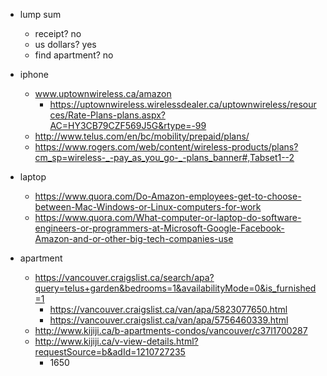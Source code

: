  - lump sum
    - receipt? no
    - us dollars? yes
    - find apartment? no
    
 - iphone
    - www.uptownwireless.ca/amazon
        - https://uptownwireless.wirelessdealer.ca/uptownwireless/resources/Rate-Plans-plans.aspx?AC=HY3CB79CZF569J5G&rtype=-99
    - http://www.telus.com/en/bc/mobility/prepaid/plans/
    - https://www.rogers.com/web/content/wireless-products/plans?cm_sp=wireless-_-pay_as_you_go-_-plans_banner#,Tabset1--2
    
 - laptop
    - https://www.quora.com/Do-Amazon-employees-get-to-choose-between-Mac-Windows-or-Linux-computers-for-work
    - https://www.quora.com/What-computer-or-laptop-do-software-engineers-or-programmers-at-Microsoft-Google-Facebook-Amazon-and-or-other-big-tech-companies-use
    
 - apartment
    - https://vancouver.craigslist.ca/search/apa?query=telus+garden&bedrooms=1&availabilityMode=0&is_furnished=1
        - https://vancouver.craigslist.ca/van/apa/5823077650.html
        - https://vancouver.craigslist.ca/van/apa/5756460339.html
    - http://www.kijiji.ca/b-apartments-condos/vancouver/c37l1700287
    - http://www.kijiji.ca/v-view-details.html?requestSource=b&adId=1210727235
        - 1650